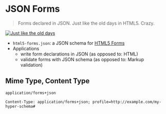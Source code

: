 # JSON Forms

> Forms declared in JSON. Just like the old days in HTML5. Crazy.

[![Just like the old days](https://img.youtube.com/vi/77XIJdhb7w4/0.jpg)](https://youtu.be/77XIJdhb7w4)

 * ``html5-forms.json``: a JSON schema for [HTML5 Forms](https://www.w3.org/TR/html5/forms.html)
 * Applications
    * write form declarations in JSON (as opposed to: HTML)
    * validate forms with JSON schema (as opposed to: Markup validation)



## Mime Type, Content Type

```
application/forms+json
```

```
Content-Type: application/forms+json; profile=http://example.com/my-hyper-schema#
```
